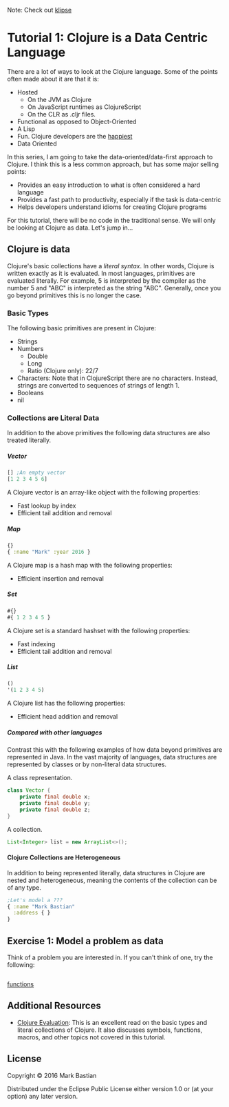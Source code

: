 Note: Check out [klipse](https://github.com/viebel/klipse)

# Tutorial 1: Clojure is a Data Centric Language
There are a lot of ways to look at the Clojure language. Some of the points often made
about it are that it is:
* Hosted
  * On the JVM as Clojure
  * On JavaScript runtimes as ClojureScript
  * On the CLR as .cljr files.
* Functional as opposed to Object-Oriented
* A Lisp
* Fun. Clojure developers are the [happiest](http://www.itworld.com/article/2693998/big-data/clojure-developers-are-the-happiest-developers.html)
* Data Oriented

In this series, I am going to take the data-oriented/data-first approach to Clojure. 
I think this is a less common approach, but has some major selling points:
 * Provides an easy introduction to what is often considered a hard language
 * Provides a fast path to productivity, especially if the task is data-centric
 * Helps developers understand idioms for creating Clojure programs
 
For this tutorial, there will be no code in the traditional sense. We will only be
looking at Clojure as data. Let's jump in...

## Clojure is data
Clojure's basic collections have a *literal syntax*. In other words, Clojure is written
exactly as it is evaluated. In most languages, primitives are evaluated literally.
For example, 5 is interpreted by the compiler as the number 5 and "ABC" is interpreted 
as the string "ABC". Generally, once you go beyond primitives this is no longer the case.

### Basic Types
The following basic primitives are present in Clojure:
* Strings
* Numbers
  * Double
  * Long
  * Ratio (Clojure only): 22/7
* Characters: Note that in ClojureScript there are no characters. Instead, strings are
converted to sequences of strings of length 1.
* Booleans
* nil

### Collections are Literal Data
In addition to the above primitives the following data structures are also treated literally.
##### Vector
```clojure
[] ;An empty vector
[1 2 3 4 5 6]
```

A Clojure vector is an array-like object with the following properties:
* Fast lookup by index
* Efficient tail addition and removal

##### Map
```clojure
{}
{ :name "Mark" :year 2016 }
```

A Clojure map is a hash map with the following properties:
* Efficient insertion and removal

##### Set
```clojure
#{}
#{ 1 2 3 4 5 }
```

A Clojure set is a standard hashset with the following properties:
* Fast indexing
* Efficient tail addition and removal

##### List
```clojure
()
'(1 2 3 4 5)
```
A Clojure list has the following properties:
* Efficient head addition and removal

##### Compared with other languages
Contrast this with the following examples of how data beyond primitives are represented
 in Java. In the vast majority of languages, data structures are represented by classes
 or by non-literal data structures.

A class representation.
```java
class Vector {
    private final double x;
    private final double y;
    private final double z;
}
```

A collection.
```java
List<Integer> list = new ArrayList<>();
```

#### Clojure Collections are Heterogeneous
In addition to being represented literally, data structures in Clojure are nested and
heterogeneous, meaning the contents of the collection can be of any type.
```clojure
;Let's model a ???
{ :name "Mark Bastian"
  :address { }
}
```

## Exercise 1: Model a problem as data

Think of a problem you are interested in. If you can't think of one, try the following:

```clojure

```

[functions](functions.md)

## Additional Resources
 * [Clojure Evaluation](http://clojure.org/reference/evaluation): 
 This is an excellent read on the basic types and literal collections of Clojure.
 It also discusses symbols, functions, macros, and other topics not covered in this 
 tutorial.

## License

Copyright © 2016 Mark Bastian

Distributed under the Eclipse Public License either version 1.0 or (at
your option) any later version.
